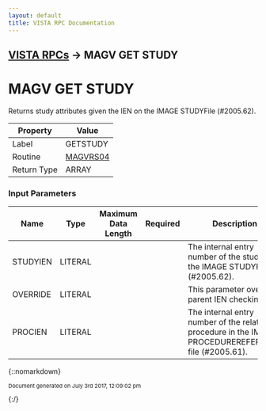 ```yaml
---
layout: default
title: VISTA RPC Documentation
---
```


## [VISTA RPCs](TableOfContents) &#8594; MAGV GET STUDY
# MAGV GET STUDY

Returns study attributes given the IEN on the IMAGE STUDYFile (#2005.62).

Property | Value
--- | ---
Label | GETSTUDY
Routine | [MAGVRS04](http://code.osehra.org/dox/Routine_MAGVRS04_source.html)
Return Type | ARRAY


### Input Parameters

Name | Type | Maximum Data Length | Required | Description
--- | --- | --- | --- | ---
STUDYIEN | LITERAL |  |  | The internal entry number of the study in the IMAGE STUDYFile (#2005.62).
OVERRIDE | LITERAL |  |  | This parameter overrides parent IEN checking.
PROCIEN | LITERAL |  |  | The internal entry number of the related procedure in the IMAGE PROCEDUREREFERENCE file (#2005.61).



{::nomarkdown} <br/><p style="font-size: 11px">Document generated on July 3rd 2017, 12:09:02 pm</p>{:/}